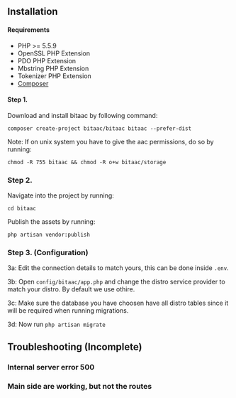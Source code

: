 ## Installation

#### Requirements
* PHP >= 5.5.9
* OpenSSL PHP Extension
* PDO PHP Extension
* Mbstring PHP Extension
* Tokenizer PHP Extension
* [Composer](https://getcomposer.org/)

#### Step 1.

Download and install bitaac by following command:
```
composer create-project bitaac/bitaac bitaac --prefer-dist
```

Note: If on unix system you have to give the aac permissions, do so by running:
```
chmod -R 755 bitaac && chmod -R o+w bitaac/storage
```

### Step 2.

Navigate into the project by running:
```
cd bitaac
```
Publish the assets by running:
```
php artisan vendor:publish
```

### Step 3. (Configuration)

3a: Edit the connection details to match yours, this can be done inside ```.env```.

3b: Open ```config/bitaac/app.php``` and change the distro service provider to match your distro. By default we use othire.

3c: Make sure the database you have choosen have all distro tables since it will be required when running migrations.

3d: Now run ```php artisan migrate```

## Troubleshooting (Incomplete)

### Internal server error 500

### Main side are working, but not the routes


